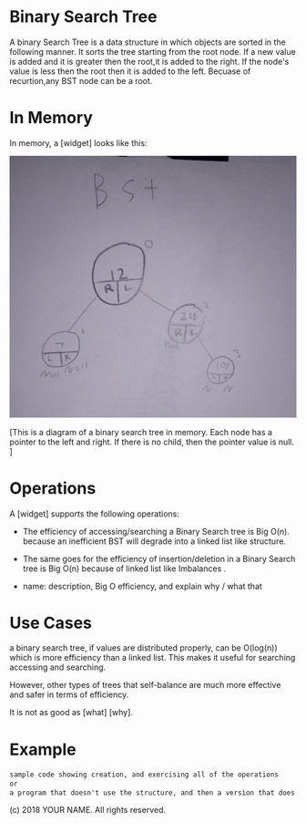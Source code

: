 # Binary Search Tree

A binary Search Tree is a data structure in which objects are sorted in the following manner. It sorts the tree starting from the root node. If a new value is added and it is greater then the root,it is added to the right. If the node's value is less then the root then it is added to the left. Becuase of recurtion,any BST node can be a root.    


# In Memory

In memory, a \[widget\] looks like this:

![](pics/bst.png)

\[This is a diagram of a binary search tree in memory. Each node has a pointer to the left and right. If there is no child, then the pointer value is null. ]

# Operations

A \[widget\] supports the following operations:

* The efficiency of accessing/searching a Binary Search tree is Big O(n). because an inefficient BST will degrade into a linked list like structure.  
*  The same goes for the efficiency of insertion/deletion in a Binary Search tree is Big O(n) because of linked list like Imbalances .   

* name: description, Big O efficiency, and explain why / what that 

# Use Cases

a binary search tree, if values are distributed properly, can be O(log(n)) which is more efficiency than a linked list. This makes it useful for searching accessing and searching. 

However, other types of trees that self-balance are much more effective and safer in terms of efficiency.   
 

It is not as good as \[what] \[why\].

# Example

```
sample code showing creation, and exercising all of the operations
or
a program that doesn't use the structure, and then a version that does
```

(c) 2018 YOUR NAME. All rights reserved.
